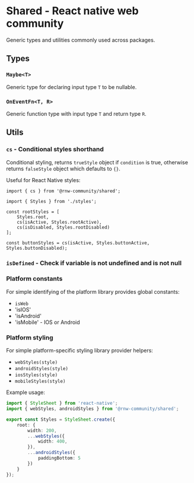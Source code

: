 # Shared - React native web community
Generic types and utilities commonly used across packages.

## Types

### `Maybe<T>`
Generic type for declaring input type `T` to be nullable.

### `OnEventFn<T, R>`
Generic function type with input type `T` and return type `R`.

## Utils

### `cs` - Conditional styles shorthand
Conditional styling, returns `trueStyle` object if `condition` is true,
otherwise returns `falseStyle` object which defaults to `{}`.

Useful for React Native styles:
```tsx
import { cs } from '@rnw-community/shared';

import { Styles } from './styles';

const rootStyles = [
    Styles.root,
    cs(isActive, Styles.rootActive),
    cs(isDisabled, Styles.rootDisabled)
];

const buttonStyles = cs(isActive, Styles.buttonActive, Styles.buttonDisabled);
```

### `isDefined` - Check if variable is not undefined and is not null

### Platform constants
For simple identifying of the platform library provides global constants:
 - `isWeb`
 - 'isIOS'
 - 'isAndroid'
 - 'isMobile' - IOS or Android

### Platform styling
For simple platform-specific styling library provider helpers:
 - `webStyles(style)`
 - `androidStyles(style)`
 - `iosStyles(style)`
 - `mobileStyles(style)`

Example usage:
```ts
import { StyleSheet } from 'react-native';
import { webStyles, androidStyles } from '@rnw-community/shared';

export const Styles = StyleSheet.create({
    root: {
        width: 200,
        ...webStyles({
            width: 400,
        }),
        ...androidStyles({
            paddingBottom: 5
        })
    }
});

```
